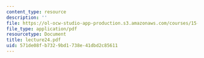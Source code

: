 ```yaml
---
content_type: resource
description: ''
file: https://ol-ocw-studio-app-production.s3.amazonaws.com/courses/15-565j-integrating-esystems-global-information-systems-spring-2002/571de08fb7329bd1738e41dbd2c85611_lecture24.pdf
file_type: application/pdf
resourcetype: Document
title: lecture24.pdf
uid: 571de08f-b732-9bd1-738e-41dbd2c85611
---
```


